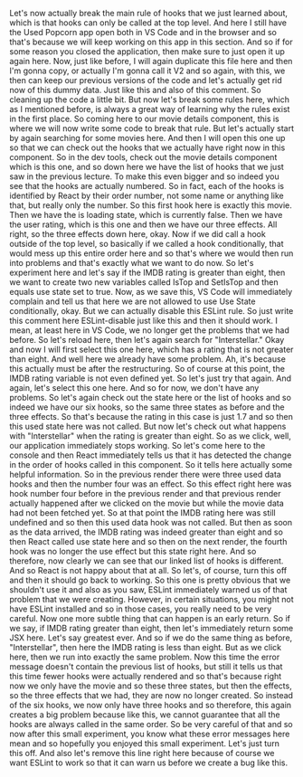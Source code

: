 Let's now actually break the main rule
of hooks that we just learned about,
which is that hooks can only be called at the top level.
And here I still have the Used Popcorn app open
both in VS Code and in the browser
and so that's because we will keep working on this app
in this section.
And so if for some reason you closed the application,
then make sure to just open it up again here.
Now, just like before, I will again duplicate this file here
and then I'm gonna copy, or actually I'm gonna call it V2
and so again, with this,
we then can keep our previous versions of the code
and let's actually get rid now of this dummy data.
Just like this and also of this comment.
So cleaning up the code a little bit.
But now let's break some rules here,
which as I mentioned before, is always a great way
of learning why the rules exist in the first place.
So coming here to our movie details component,
this is where we will now write some code
to break that rule.
But let's actually start by again searching
for some movies here.
And then I will open this one up so that we can check out
the hooks that we actually have right now
in this component.
So in the dev tools, check out the movie details component
which is this one,
and so down here we have the list of hooks that we just saw
in the previous lecture.
To make this even bigger
and so indeed you see that the hooks are actually numbered.
So in fact, each of the hooks is identified by React
by their order number, not some name or anything like that,
but really only the number.
So this first hook here is exactly this movie.
Then we have the is loading state, which is currently false.
Then we have the user rating, which is this one
and then we have our three effects.
All right, so the three effects down here, okay.
Now if we did call a hook outside of the top level,
so basically if we called a hook conditionally,
that would mess up this entire order here
and so that's where we would then run into problems
and that's exactly what we want to do now.
So let's experiment here
and let's say if the IMDB rating is greater than eight,
then we want to create two new variables called IsTop
and SetIsTop and then equals use state set to true.
Now, as we save this, VS Code will immediately complain
and tell us that here we are not allowed to use
Use State conditionally, okay.
But we can actually disable this ESLint rule.
So just write this comment here ESLint-disable
just like this and then it should work.
I mean, at least here in VS Code,
we no longer get the problems that we had before.
So let's reload here,
then let's again search for "Interstellar."
Okay and now I will first select this one here,
which has a rating that is not greater than eight.
And well here we already have some problem.
Ah, it's because this actually must be after
the restructuring.
So of course at this point, the IMDB rating variable
is not even defined yet.
So let's just try that again.
And again, let's select this one here.
And so for now, we don't have any problems.
So let's again check out the state here
or the list of hooks and so indeed we have our six hooks,
so the same three states as before and the three effects.
So that's because the rating in this case is just 1.7
and so then this used state here was not called.
But now let's check out what happens
with "Interstellar" when the rating is greater than eight.
So as we click,
well, our application immediately stops working.
So let's come here to the console
and then React immediately tells us that it has detected
the change in the order of hooks called in this component.
So it tells here actually some helpful information.
So in the previous render there were three used data hooks
and then the number four was an effect.
So this effect right here was hook number four
before in the previous render
and that previous render actually happened after we clicked
on the movie but while the movie data
had not been fetched yet.
So at that point the IMDB rating here was still undefined
and so then this used data hook was not called.
But then as soon as the data arrived,
the IMDB rating was indeed greater than eight
and so then React called use state here
and so then on the next render,
the fourth hook was no longer the use effect
but this state right here.
And so therefore, now clearly we can see
that our linked list of hooks is different.
And so React is not happy about that at all.
So let's, of course, turn this off
and then it should go back to working.
So this one is pretty obvious that we shouldn't use it
and also as you saw, ESLint immediately warned us
of that problem that we were creating.
However, in certain situations,
you might not have ESLint installed and so in those cases,
you really need to be very careful.
Now one more subtle thing that can happen
is an early return.
So if we say, if IMDB rating greater than eight,
then let's immediately return some JSX here.
Let's say greatest ever.
And so if we do the same thing as before, "Interstellar",
then here the IMDB rating is less than eight.
But as we click here,
then we run into exactly the same problem.
Now this time the error message doesn't contain
the previous list of hooks, but still it tells us
that this time fewer hooks were actually rendered
and so that's because right now we only have the movie
and so these three states, but then the effects,
so the three effects that we had,
they are now no longer created.
So instead of the six hooks, we now only have three hooks
and so therefore, this again creates a big problem
because like this, we cannot guarantee that all the hooks
are always called in the same order.
So be very careful of that
and so now after this small experiment,
you know what these error messages here mean
and so hopefully you enjoyed this small experiment.
Let's just turn this off.
And also let's remove this line right here
because of course we want ESLint to work
so that it can warn us before we create a bug like this.